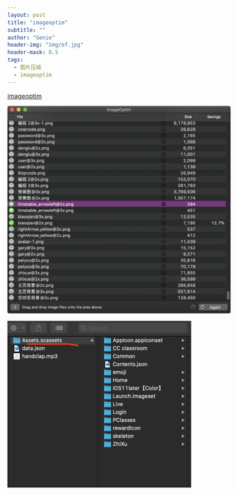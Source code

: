 ```yaml
---
layout: post
title: "imageoptim"
subtitle: ""
author: "Genie"
header-img: "img/ef.jpg"
header-mask: 0.5
tags:
  - 图片压缩
  - imageoptim
---
```


[imageoptim](https://imageoptim.com/howto.html)

![WX20200422](/img/imageoptim/WX20200422-170439@2x.png)

![WX2020042](/img/imageoptim/WX20200422-170455.png)